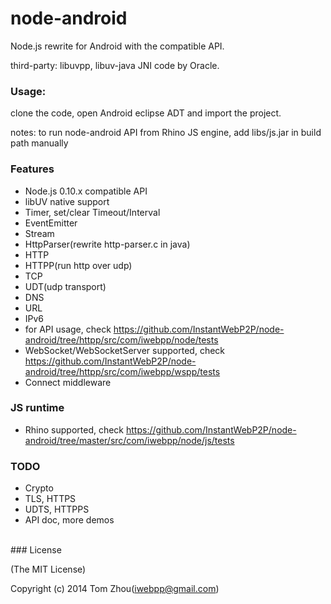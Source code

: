 node-android
===============

Node.js rewrite for Android with the compatible API.



third-party: libuvpp, libuv-java JNI code by Oracle.


### Usage:

  clone the code, open Android eclipse ADT and import the project.
  
  notes: to run node-android API from Rhino JS engine, add libs/js.jar in build path manually


### Features

* Node.js 0.10.x compatible API
* libUV native support
* Timer, set/clear Timeout/Interval
* EventEmitter
* Stream
* HttpParser(rewrite http-parser.c in java)
* HTTP
* HTTPP(run http over udp)
* TCP
* UDT(udp transport)
* DNS
* URL
* IPv6
* for API usage, check https://github.com/InstantWebP2P/node-android/tree/httpp/src/com/iwebpp/node/tests
* WebSocket/WebSocketServer supported, check https://github.com/InstantWebP2P/node-android/tree/httpp/src/com/iwebpp/wspp/tests
* Connect middleware

### JS runtime

* Rhino supported, check https://github.com/InstantWebP2P/node-android/tree/master/src/com/iwebpp/node/js/tests


### TODO

* Crypto
* TLS, HTTPS
* UDTS, HTTPPS
* API doc, more demos


<br/>
### License

(The MIT License)

Copyright (c) 2014 Tom Zhou(iwebpp@gmail.com)
